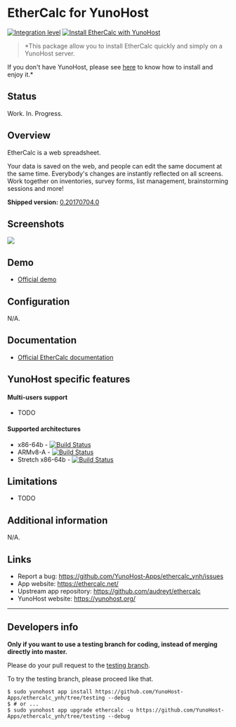 # EtherCalc for YunoHost

[![Integration level](https://dash.yunohost.org/integration/ethercalc_.svg)](https://dash.yunohost.org/appci/app/ethercalc)
[![Install EtherCalc with YunoHost](https://install-app.yunohost.org/install-with-yunohost.png)](https://install-app.yunohost.org/?app=ethercalc)

> *This package allow you to install EtherCalc quickly and simply on a YunoHost server.

If you don't have YunoHost, please see [here](https://yunohost.org/#/install) to know how to install and enjoy it.*

## Status

Work. In. Progress.

## Overview

EtherCalc is a web spreadsheet.

Your data is saved on the web, and people can edit the same document at the same time. Everybody's changes are instantly reflected on all screens. Work together on inventories, survey forms, list management, brainstorming sessions and more!

**Shipped version:** [0.20170704.0](https://github.com/audreyt/ethercalc/tree/0.20170704.0)

## Screenshots

![](https://ethercalc.org/static/img/davy/gfx/screenshot.png)

## Demo

* [Official demo](https://ethercalc.org/_new)

## Configuration

N/A.

## Documentation

 * [Official EtherCalc documentation](https://ethercalc.net/#ch1)

## YunoHost specific features

#### Multi-users support

* TODO

#### Supported architectures

* x86-64b - [![Build Status](https://ci-apps.yunohost.org/ci/logs/ethercalc%20%28Apps%29.svg)](https://ci-apps.yunohost.org/ci/apps/ethercalc/)
* ARMv8-A - [![Build Status](https://ci-apps-arm.yunohost.org/ci/logs/ethercalc%20%28Apps%29.svg)](https://ci-apps-arm.yunohost.org/ci/apps/ethercalc/)
* Stretch x86-64b - [![Build Status](https://ci-stretch.nohost.me/ci/logs/ethercalc%20%28Apps%29.svg)](https://ci-stretch.nohost.me/ci/apps/ethercalc/)

## Limitations

* TODO

## Additional information

N/A.

## Links

 * Report a bug: https://github.com/YunoHost-Apps/ethercalc_ynh/issues
 * App website: https://ethercalc.net/
 * Upstream app repository: https://github.com/audreyt/ethercalc
 * YunoHost website: https://yunohost.org/

---

Developers info
---------------

**Only if you want to use a testing branch for coding, instead of merging directly into master.**

Please do your pull request to the [testing branch](https://github.com/YunoHost-Apps/ethercalc_ynh/tree/testing).

To try the testing branch, please proceed like that.

```
$ sudo yunohost app install https://github.com/YunoHost-Apps/ethercalc_ynh/tree/testing --debug
$ # or ...
$ sudo yunohost app upgrade ethercalc -u https://github.com/YunoHost-Apps/ethercalc_ynh/tree/testing --debug
```
